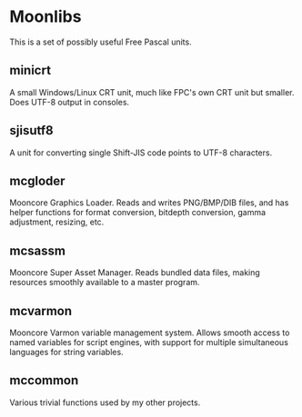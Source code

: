 Moonlibs
========

This is a set of possibly useful Free Pascal units.

minicrt
-------
A small Windows/Linux CRT unit, much like FPC's own CRT unit but smaller.
Does UTF-8 output in consoles.

sjisutf8
--------
A unit for converting single Shift-JIS code points to UTF-8 characters.

mcgloder
--------
Mooncore Graphics Loader. Reads and writes PNG/BMP/DIB files, and has helper
functions for format conversion, bitdepth conversion, gamma adjustment,
resizing, etc.

mcsassm
-------
Mooncore Super Asset Manager. Reads bundled data files, making resources
smoothly available to a master program.

mcvarmon
--------
Mooncore Varmon variable management system. Allows smooth access to named
variables for script engines, with support for multiple simultaneous
languages for string variables.

mccommon
--------
Various trivial functions used by my other projects.
